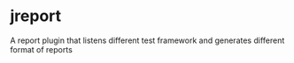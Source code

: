 # jreport
A report plugin that listens different test framework and generates different format of reports
